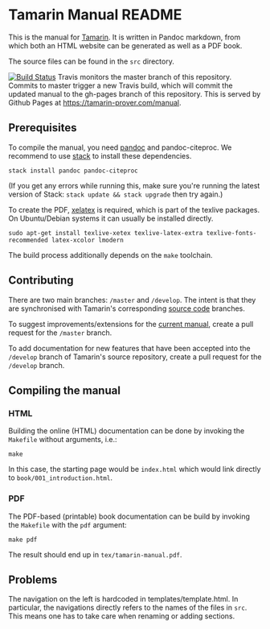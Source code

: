 # Tamarin Manual README

This is the manual for
[Tamarin](https://github.com/tamarin-prover/tamarin-prover). It is written in
Pandoc markdown, from which both an HTML website can be generated as well as a
PDF book.

The source files can be found in the `src` directory.

[![Build Status](https://travis-ci.org/tamarin-prover/manual.svg?branch=master)](https://travis-ci.org/tamarin-prover/manual) Travis monitors the master branch of this repository. Commits to master trigger a new Travis build, which will commit the updated manual to the gh-pages branch of this repository. This is served by Github Pages at https://tamarin-prover.com/manual.

## Prerequisites

To compile the manual, you need [pandoc](http://pandoc.org) and pandoc-citeproc.
We recommend to use [stack](https://www.haskellstack.org/) to install these dependencies.

    stack install pandoc pandoc-citeproc

(If you get any errors while running this, make sure you're running the latest version of Stack: 
`stack update && stack upgrade` then try again.)

To create the PDF, [xelatex](http://xetex.sourceforge.net/) is required,
which is part of the texlive packages. On Ubuntu/Debian systems it can
usually be installed directly.

    sudo apt-get install texlive-xetex texlive-latex-extra texlive-fonts-recommended latex-xcolor lmodern

The build process additionally depends on the `make` toolchain.


## Contributing

There are two main branches: `/master` and `/develop`. The intent is that they are 
synchronised with Tamarin's corresponding [source code](https://github.com/tamarin-prover/tamarin-prover) branches.

To suggest improvements/extensions for the [current manual](https://tamarin-prover.com/manual), 
create a pull request for the `/master` branch.

To add documentation for new features that have been accepted into the `/develop` 
branch of Tamarin's source repository, create a pull request for the `/develop` 
branch.


## Compiling the manual

### HTML

Building the online (HTML) documentation can be done by invoking the `Makefile`
without arguments, i.e.:

    make

In this case, the starting page would be `index.html` which would link directly
to `book/001_introduction.html`.

### PDF

The PDF-based (printable) book documentation can be build by invoking the
`Makefile` with the `pdf` argument:

    make pdf

The result should end up in `tex/tamarin-manual.pdf`.


## Problems

The navigation on the left is hardcoded in templates/template.html. In
particular, the navigations directly refers to the names of the files in `src`.
This means one has to take care when renaming or adding sections.

